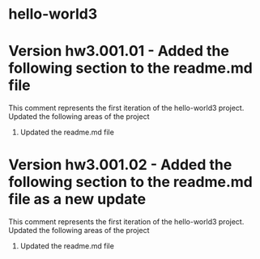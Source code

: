 # hello-world3

# Version hw3.001.01 - Added the following section to the readme.md file 
This comment represents the first iteration of the hello-world3 project. Updated the following areas of the project 
  1. Updated the readme.md file 

# Version hw3.001.02 - Added the following section to the readme.md file as a new update 
This comment represents the first iteration of the hello-world3 project. Updated the following areas of the project 
  1. Updated the readme.md file
